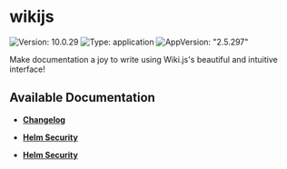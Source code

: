 # wikijs

![Version: 10.0.29](https://img.shields.io/badge/Version-10.0.29-informational?style=flat-square) ![Type: application](https://img.shields.io/badge/Type-application-informational?style=flat-square) ![AppVersion: "2.5.297"](https://img.shields.io/badge/AppVersion-"2.5.297"-informational?style=flat-square)

Make documentation a joy to write using Wiki.js's beautiful and intuitive interface!

## Available Documentation

- [**Changelog**](CHANGELOG)

- [**Helm Security**](container-security)

- [**Helm Security**](helm-security)

